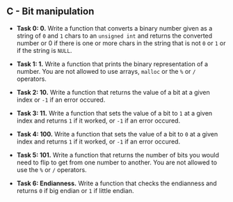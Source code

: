 ## C - Bit manipulation

- **Task 0: 0.** Write a function that converts a binary number given as a string of `0` and `1` chars to an `unsigned int` and returns the converted number or 0 if there is one or more chars in the string that is not `0` or `1` or if the string is `NULL`.

- **Task 1: 1.** Write a function that prints the binary representation of a number. You are not allowed to use arrays, `malloc` or the `%` or `/` operators.

- **Task 2: 10.** Write a function that returns the value of a bit at a given index or `-1` if an error occured.

- **Task 3: 11.** Write a function that sets the value of a bit to `1` at a given index and returns `1` if it worked, or `-1` if an error occured.

- **Task 4: 100.** Write a function that sets the value of a bit to `0` at a given index and returns `1` if it worked, or `-1` if an error occured.

- **Task 5: 101.** Write a function that returns the number of bits you would need to flip to get from one number to another. You are not allowed to use the `%` or `/` operators.

- **Task 6: Endianness.** Write a function that checks the endianness and returns `0` if big endian or `1` if little endian.

